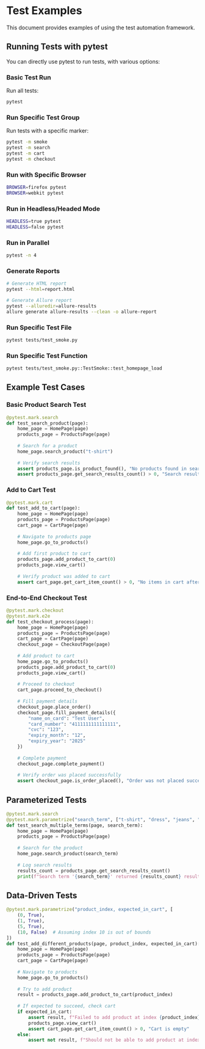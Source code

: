 #  Test Examples

This document provides examples of using the test automation framework.

## Running Tests with pytest

You can directly use pytest to run tests, with various options:

### Basic Test Run

Run all tests:

```bash
pytest
```

### Run Specific Test Group

Run tests with a specific marker:

```bash
pytest -m smoke
pytest -m search
pytest -m cart
pytest -m checkout
```

### Run with Specific Browser

```bash
BROWSER=firefox pytest
BROWSER=webkit pytest
```

### Run in Headless/Headed Mode

```bash
HEADLESS=true pytest
HEADLESS=false pytest
```

### Run in Parallel

```bash
pytest -n 4
```

### Generate Reports

```bash
# Generate HTML report
pytest --html=report.html

# Generate Allure report
pytest --alluredir=allure-results
allure generate allure-results --clean -o allure-report
```

### Run Specific Test File

```bash
pytest tests/test_smoke.py
```

### Run Specific Test Function

```bash
pytest tests/test_smoke.py::TestSmoke::test_homepage_load
```

## Example Test Cases

### Basic Product Search Test

```python
@pytest.mark.search
def test_search_product(page):
    home_page = HomePage(page)
    products_page = ProductsPage(page)
    
    # Search for a product
    home_page.search_product("t-shirt")
    
    # Verify search results
    assert products_page.is_product_found(), "No products found in search results"
    assert products_page.get_search_results_count() > 0, "Search results count should be greater than 0"
```

### Add to Cart Test

```python
@pytest.mark.cart
def test_add_to_cart(page):
    home_page = HomePage(page)
    products_page = ProductsPage(page)
    cart_page = CartPage(page)
    
    # Navigate to products page
    home_page.go_to_products()
    
    # Add first product to cart
    products_page.add_product_to_cart(0)
    products_page.view_cart()
    
    # Verify product was added to cart
    assert cart_page.get_cart_item_count() > 0, "No items in cart after adding product"
```

### End-to-End Checkout Test

```python
@pytest.mark.checkout
@pytest.mark.e2e
def test_checkout_process(page):
    home_page = HomePage(page)
    products_page = ProductsPage(page)
    cart_page = CartPage(page)
    checkout_page = CheckoutPage(page)
    
    # Add product to cart
    home_page.go_to_products()
    products_page.add_product_to_cart(0)
    products_page.view_cart()
    
    # Proceed to checkout
    cart_page.proceed_to_checkout()
    
    # Fill payment details
    checkout_page.place_order()
    checkout_page.fill_payment_details({
        "name_on_card": "Test User",
        "card_number": "4111111111111111",
        "cvc": "123",
        "expiry_month": "12",
        "expiry_year": "2025"
    })
    
    # Complete payment
    checkout_page.complete_payment()
    
    # Verify order was placed successfully
    assert checkout_page.is_order_placed(), "Order was not placed successfully"
```

## Parameterized Tests

```python
@pytest.mark.search
@pytest.mark.parametrize("search_term", ["t-shirt", "dress", "jeans", "tops"])
def test_search_multiple_terms(page, search_term):
    home_page = HomePage(page)
    products_page = ProductsPage(page)
    
    # Search for the product
    home_page.search_product(search_term)
    
    # Log search results
    results_count = products_page.get_search_results_count()
    print(f"Search term '{search_term}' returned {results_count} results")
```

## Data-Driven Tests

```python
@pytest.mark.parametrize("product_index, expected_in_cart", [
    (0, True),
    (1, True),
    (5, True),
    (10, False)  # Assuming index 10 is out of bounds
])
def test_add_different_products(page, product_index, expected_in_cart):
    home_page = HomePage(page)
    products_page = ProductsPage(page)
    cart_page = CartPage(page)
    
    # Navigate to products
    home_page.go_to_products()
    
    # Try to add product
    result = products_page.add_product_to_cart(product_index)
    
    # If expected to succeed, check cart
    if expected_in_cart:
        assert result, f"Failed to add product at index {product_index}"
        products_page.view_cart()
        assert cart_page.get_cart_item_count() > 0, "Cart is empty"
    else:
        assert not result, f"Should not be able to add product at index {product_index}"
```
 